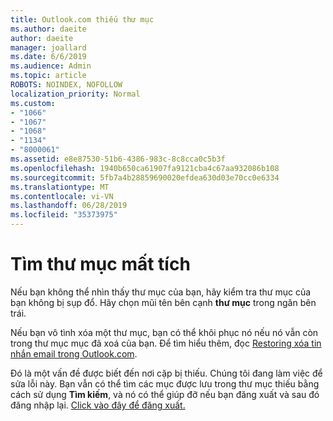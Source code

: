 ```yaml
---
title: Outlook.com thiếu thư mục
ms.author: daeite
author: daeite
manager: joallard
ms.date: 6/6/2019
ms.audience: Admin
ms.topic: article
ROBOTS: NOINDEX, NOFOLLOW
localization_priority: Normal
ms.custom:
- "1066"
- "1067"
- "1068"
- "1134"
- "8000061"
ms.assetid: e8e87530-51b6-4386-983c-8c8cca0c5b3f
ms.openlocfilehash: 1940b650ca61907fa9121cba4c67aa932086b108
ms.sourcegitcommit: 5fb7a4b28859690020efdea630d03e70cc0e6334
ms.translationtype: MT
ms.contentlocale: vi-VN
ms.lasthandoff: 06/28/2019
ms.locfileid: "35373975"
---
```

# <a name="find-missing-folders"></a>Tìm thư mục mất tích

Nếu bạn không thể nhìn thấy thư mục của bạn, hãy kiểm tra thư mục của bạn không bị sụp đổ. Hãy chọn mũi tên bên cạnh **thư mục** trong ngăn bên trái.
  
Nếu bạn vô tình xóa một thư mục, bạn có thể khôi phục nó nếu nó vẫn còn trong thư mục mục đã xoá của bạn. Để tìm hiểu thêm, đọc [Restoring xóa tin nhắn email trong Outlook.com](https://support.office.com/article/cf06ab1b-ae0b-418c-a4d9-4e895f83ed50).
  
Đó là một vấn đề được biết đến nơi cặp bị thiếu. Chúng tôi đang làm việc để sửa lỗi này. Bạn vẫn có thể tìm các mục được lưu trong thư mục thiếu bằng cách sử dụng **Tìm kiếm**, và nó có thể giúp đỡ nếu bạn đăng xuất và sau đó đăng nhập lại. [Click vào đây để đăng xuất.](https://login.live.com/logout.srf)

